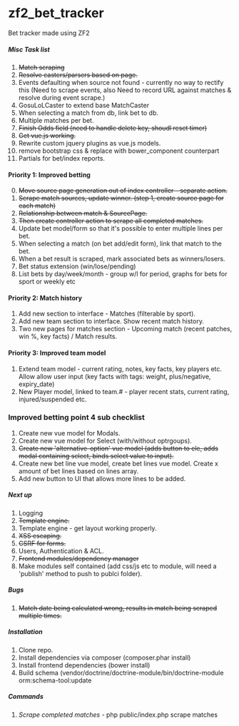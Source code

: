zf2_bet_tracker
===============

Bet tracker made using ZF2


##### Misc Task list

1. ~~Match scraping~~
2. ~~Resolve casters/parsers based on page.~~
3. Events defaulting when source not found - currently no way to rectify this (Need to scrape events, also Need to record URL against matches & resolve during event scrape.)
4. GosuLoLCaster to extend base MatchCaster
5. When selecting a match from db, link bet to db.
6. Multiple matches per bet.
7. ~~Finish Odds field (need to handle delete key, shoudl reset timer)~~
8. ~~Get vue.js working.~~
9. Rewrite custom jquery plugins as vue.js models.
10. remove bootstrap css & replace with bower_component counterpart
11. Partials for bet/index reports.


####  Priority 1: Improved betting

0. ~~Move source page generation out of index controller - separate action.~~
1. ~~Scrape match sources, update winner. (step 1, create source page for each match)~~
2. ~~Relationship between match & SourcePage.~~
3. ~~Then create controller action to scrape all completed matches.~~
4. Update bet model/form so that it's possible to enter multiple lines per bet.
5. When selecting a match (on bet add/edit form), link that match to the bet.
6. When a bet result is scraped, mark associated bets as winners/losers.
7. Bet status extension (win/lose/pending)
8. List bets by day/week/month - group w/l for period, graphs for bets for sport or weekly etc

####  Priority 2: Match history

1. Add new section to interface - Matches (filterable by sport).
2. Add new team section to interface. Show recent match history.
3. Two new pages for matches section - Upcoming match (recent patches, win %, key facts) / Match results.

####  Priority 3: Improved team model

1. Extend team model - current rating, notes, key facts, key players etc. Allow allow user input (key facts with tags: weight, plus/negative, expiry_date)
2. New Player model, linked to team.# - player recent stats, current rating, injured/suspended etc.


### Improved betting point 4 sub checklist

1. Create new vue model for Modals.
2. Create new vue model for Select (with/without optrgoups).
3. ~~Create new 'alternative-option' vue model (adds button to ele, adds modal containing select, binds select value to input).~~
4. Create new bet line vue model, create bet lines vue model. Create x amount of bet lines based on lines array.
5. Add new button to UI that allows more lines to be added.

##### Next up

1. Logging
2. ~~Template engine.~~
2. Template engine - get layout working properly.
3. ~~XSS escaping.~~
4. ~~CSRF for forms.~~
5. Users, Authentication & ACL.
6. ~~Frontend modules/dependency manager~~
7. Make modules self contained (add css/js etc to module, will need a 'publish' method to push to publci folder).


##### Bugs

1. ~~Match date being calculated wrong, results in match being scraped multiple times.~~



##### Installation

1. Clone repo.
2. Install dependencies via composer (composer.phar install)
3. Install frontend dependencies (bower install)
4. Build schema (vendor/doctrine/doctrine-module/bin/doctrine-module orm:schema-tool:update

##### Commands
1. *Scrape completed matches* - php public/index.php scrape matches
